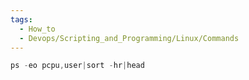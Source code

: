 ```yaml
---
tags:
  - How_to
  - Devops/Scripting_and_Programming/Linux/Commands
---
```

```c
ps -eo pcpu,user|sort -hr|head
```



